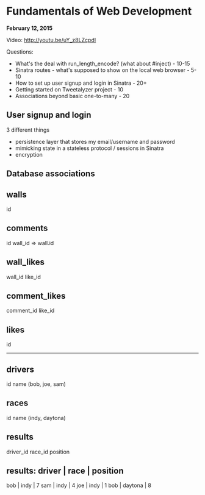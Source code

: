 # Fundamentals of Web Development

**February 12, 2015**

Video: http://youtu.be/uY_z8LZcpdI

Questions:

- What's the deal with run_length_encode? (what about #inject) - 10-15
- Sinatra routes - what's supposed to show on the local web browser - 5-10
- How to set up user signup and login in Sinatra - 20+
- Getting started on Tweetalyzer project - 10
- Associations beyond basic one-to-many - 20

## User signup and login

3 different things

- persistence layer that stores my email/username and password
- mimicking state in a stateless protocol / sessions in Sinatra
- encryption


## Database associations

walls
-----
id

comments
--------
id
wall_id => wall.id

wall_likes
----------
wall_id
like_id

comment_likes
-------------
comment_id
like_id

likes
-----
id

---

drivers
-------
id
name (bob, joe, sam)

races
-----
id
name (indy, daytona)

results
-------
driver_id
race_id
position

results:
driver | race | position
------------------------
bob    | indy | 7
sam    | indy | 4
joe    | indy | 1
bob    | daytona | 8
